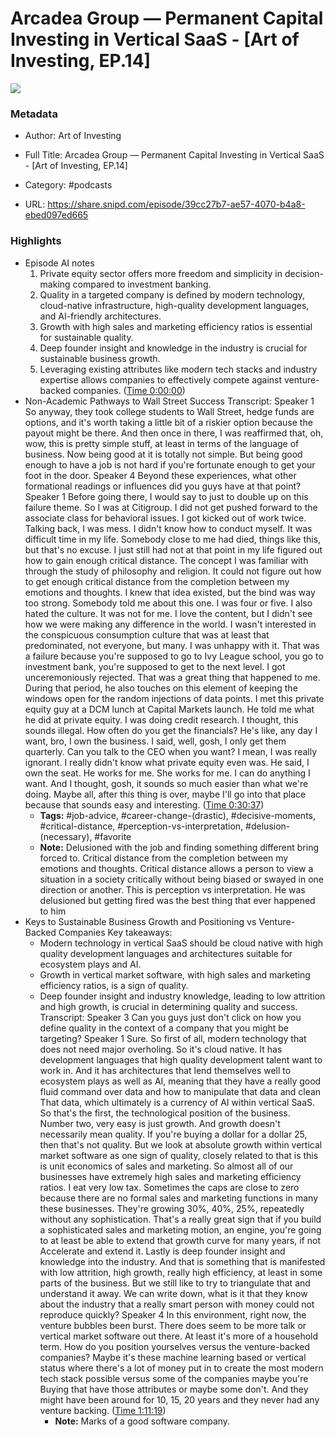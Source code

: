 # Arcadea Group —  Permanent Capital Investing in Vertical SaaS - [Art of Investing, EP.14]

![](https://wsrv.nl/?url=https%3A%2F%2Fmegaphone.imgix.net%2Fpodcasts%2Fd47ec4b2-57a2-11ee-8408-6bae64750515%2Fimage%2FAOI_Final2.png%3Fixlib%3Drails-4.3.1%26max-w%3D3000%26max-h%3D3000%26fit%3Dcrop%26auto%3Dformat%2Ccompress&w=100&h=100)

### Metadata

- Author: Art of Investing
- Full Title: Arcadea Group —  Permanent Capital Investing in Vertical SaaS - [Art of Investing, EP.14]
- Category: #podcasts



- URL: https://share.snipd.com/episode/39cc27b7-ae57-4070-b4a8-ebed097ed665

### Highlights

- Episode AI notes
  1. Private equity sector offers more freedom and simplicity in decision-making compared to investment banking.
  2. Quality in a targeted company is defined by modern technology, cloud-native infrastructure, high-quality development languages, and AI-friendly architectures.
  3. Growth with high sales and marketing efficiency ratios is essential for sustainable quality.
  4. Deep founder insight and knowledge in the industry is crucial for sustainable business growth.
  5. Leveraging existing attributes like modern tech stacks and industry expertise allows companies to effectively compete against venture-backed companies. ([Time 0:00:00](https://share.snipd.com/episode-takeaways/537cf781-244f-4eed-8269-96a886ea3525))
- Non-Academic Pathways to Wall Street Success
  Transcript:
  Speaker 1
  So anyway, they took college students to Wall Street, hedge funds are options, and it's worth taking a little bit of a riskier option because the payout might be there. And then once in there, I was reaffirmed that, oh, wow, this is pretty simple stuff, at least in terms of the language of business. Now being good at it is totally not simple. But being good enough to have a job is not hard if you're fortunate enough to get your foot in the door.
  Speaker 4
  Beyond these experiences, what other formational readings or influences did you guys have at that point?
  Speaker 1
  Before going there, I would say to just to double up on this failure theme. So I was at Citigroup. I did not get pushed forward to the associate class for behavioral issues. I got kicked out of work twice. Talking back, I was mess. I didn't know how to conduct myself. It was difficult time in my life. Somebody close to me had died, things like this, but that's no excuse. I just still had not at that point in my life figured out how to gain enough critical distance. The concept I was familiar with through the study of philosophy and religion. It could not figure out how to get enough critical distance from the completion between my emotions and thoughts. I knew that idea existed, but the bind was way too strong. Somebody told me about this one. I was four or five. I also hated the culture. It was not for me. I love the content, but I didn't see how we were making any difference in the world. I wasn't interested in the conspicuous consumption culture that was at least that predominated, not everyone, but many. I was unhappy with it. That was a failure because you're supposed to go to Ivy League school, you go to investment bank, you're supposed to get to the next level. I got unceremoniously rejected. That was a great thing that happened to me. During that period, he also touches on this element of keeping the windows open for the random injections of data points. I met this private equity guy at a DCM lunch at Capital Markets launch. He told me what he did at private equity. I was doing credit research. I thought, this sounds illegal. How often do you get the financials? He's like, any day I want, bro, I own the business. I said, well, gosh, I only get them quarterly. Can you talk to the CEO when you want? I mean, I was really ignorant. I really didn't know what private equity even was. He said, I own the seat. He works for me. She works for me. I can do anything I want. And I thought, gosh, it sounds so much easier than what we're doing. Maybe all, after this thing is over, maybe I'll go into that place because that sounds easy and interesting. ([Time 0:30:37](https://share.snipd.com/snip/13e92808-8052-4292-a467-f234402cdadb))
    - **Tags:** #job-advice, #career-change-(drastic), #decisive-moments, #critical-distance, #perception-vs-interpretation, #delusion-(necessary), #favorite
    - **Note:** Delusioned with the job and finding something different bring forced to. Critical distance from the completion between my emotions and thoughts. Critical distance allows a person to view a situation in a society critically without being biased or swayed in one direction or another. This is perception vs interpretation. He was delusioned but getting fired was the best thing that ever happened to him
- Keys to Sustainable Business Growth and Positioning vs Venture-Backed Companies
  Key takeaways:
  - Modern technology in vertical SaaS should be cloud native with high quality development languages and architectures suitable for ecosystem plays and AI.
  - Growth in vertical market software, with high sales and marketing efficiency ratios, is a sign of quality.
  - Deep founder insight and industry knowledge, leading to low attrition and high growth, is crucial in determining quality and success.
  Transcript:
  Speaker 3
  Can you guys just don't click on how you define quality in the context of a company that you might be targeting?
  Speaker 1
  Sure. So first of all, modern technology that does not need major overholing. So it's cloud native. It has development languages that high quality development talent want to work in. And it has architectures that lend themselves well to ecosystem plays as well as AI, meaning that they have a really good fluid command over data and how to manipulate that data and clean That data, which ultimately is a currency of AI within vertical SaaS. So that's the first, the technological position of the business. Number two, very easy is just growth. And growth doesn't necessarily mean quality. If you're buying a dollar for a dollar 25, then that's not quality. But we look at absolute growth within vertical market software as one sign of quality, closely related to that is this is unit economics of sales and marketing. So almost all of our businesses have extremely high sales and marketing efficiency ratios. I eat very low tax. Sometimes the caps are close to zero because there are no formal sales and marketing functions in many these businesses. They're growing 30%, 40%, 25%, repeatedly without any sophistication. That's a really great sign that if you build a sophisticated sales and marketing motion, an engine, you're going to at least be able to extend that growth curve for many years, if not Accelerate and extend it. Lastly is deep founder insight and knowledge into the industry. And that is something that is manifested with low attrition, high growth, really high efficiency, at least in some parts of the business. But we still like to try to triangulate that and understand it away. We can write down, what is it that they know about the industry that a really smart person with money could not reproduce quickly?
  Speaker 4
  In this environment, right now, the venture bubbles been burst. There does seem to be more talk or vertical market software out there. At least it's more of a household term. How do you position yourselves versus the venture-backed companies? Maybe it's these machine learning based or vertical status where there's a lot of money put in to create the most modern tech stack possible versus some of the companies maybe you're Buying that have those attributes or maybe some don't. And they might have been around for 10, 15, 20 years and they never had any venture backing. ([Time 1:11:19](https://share.snipd.com/snip/38c1c14e-dfaa-4d7c-b9ee-7ea2cd4ae7d8))
    - **Note:** Marks of a good software company.

